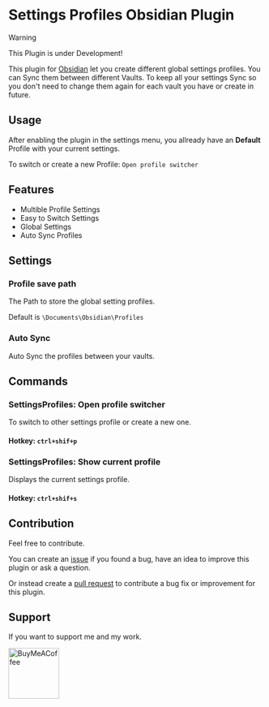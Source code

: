 # Settings Profiles Obsidian Plugin
> [!WARNING]  
> This Plugin is under Development!

This plugin for [Obsidian](https://obsidian.md/) let you create different global settings profiles. You can Sync them between different Vaults. To keep all your settings Sync so you don't need to change them again for each vault you have or create in future.

## Usage
After enabling the plugin in the settings menu, you allready have an **Default** Profile with your current settings. 

To switch or create a new Profile: ```Open profile switcher``` 

## Features
- Multible Profile Settings
- Easy to Switch Settings
- Global Settings
- Auto Sync Profiles

## Settings
### Profile save path
The Path to store the global setting profiles. 

Default is ```\Documents\Obsidian\Profiles```
### Auto Sync
Auto Sync the profiles between your vaults.

## Commands
### SettingsProfiles: Open profile switcher
To switch to other settings profile or create a new one.
#### Hotkey: ```ctrl+shif+p```
### SettingsProfiles: Show current profile
Displays the current settings profile.
#### Hotkey: ```ctrl+shif+s```

## Contribution
Feel free to contribute.

You can create an [issue](https://github.com/4Source/SettingsProfiles-Obsidian-Plugin/issues) if you found a bug, have an idea to improve this plugin or ask a question. 

Or instead create a [pull request](https://github.com/4Source/SettingsProfiles-Obsidian-Plugin/pulls) to contribute a bug fix or improvement for this plugin.

## Support
If you want to support me and my work.

[<img src="https://cdn.buymeacoffee.com/buttons/v2/default-violet.png" alt="BuyMeACoffee" width="100">](https://www.buymeacoffee.com/4Source)